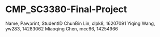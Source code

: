 # CMP_SC3380-Final-Project
Name, Pawprint, StudentID
ChunBin Lin, clpk8, 16207091
Yiqing Wang, yw283, 14283062
Miaoqing Chen, mcc66, 14254966
